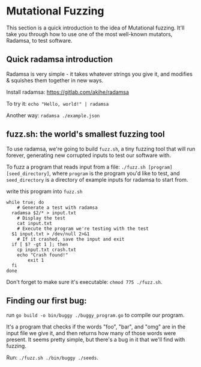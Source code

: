 # Mutational Fuzzing

This section is a quick introduction to the idea of Mutational fuzzing. It'll take you through how to use one of the most well-known mutators, Radamsa, to test software.

## Quick radamsa introduction

Radamsa is very simple - it takes whatever strings you give it, and modifies & squishes them together in new ways.

Install radamsa: https://gitlab.com/akihe/radamsa

To try it: `echo "Hello, world!" | radamsa`

Another way: `radamsa ./example.json`

## fuzz.sh: the world's smallest fuzzing tool

To use radamsa, we're going to build `fuzz.sh`, a tiny fuzzing tool that will run forever, generating new corrupted inputs to test our software with.

To fuzz a program that reads input from a file: `./fuzz.sh [program] [seed_directory]`, where `program` is the program you'd like to test, and `seed_directory` is a directory of example inputs for radamsa to start from.

write this program into `fuzz.sh`

```#!/bin/bash
while true; do
	# Generate a test with radamsa
  radamsa $2/* > input.txt
	# Display the test
	cat input.txt
	# Execute the program we're testing with the test
  $1 input.txt > /dev/null 2>&1
	# If it crashed, save the input and exit
  if [ $? -gt 1 ]; then
    cp input.txt crash.txt
    echo "Crash found!"
		exit 1
  fi
done
```

Don't forget to make sure it's executable: `chmod 775 ./fuzz.sh`.

## Finding our first bug:

run `go build -o bin/buggy ./buggy_program.go` to compile our program.

It's a program that checks if the words "foo", "bar", and "omg" are in the input file we give it, and then returns how many of those words were present. It seems pretty simple, but there's a bug in it that we'll find with fuzzing.

Run: `./fuzz.sh ./bin/buggy ./seeds`.
